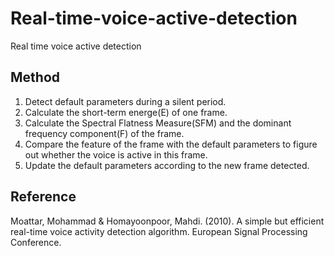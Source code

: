 # Real-time-voice-active-detection
 Real time voice active detection

## Method

1. Detect default parameters during a silent period.
2. Calculate the short-term energe(E) of one frame.
3. Calculate the Spectral Flatness Measure(SFM) and the dominant frequency component(F) of the frame.
4. Compare the feature of the frame with the default parameters to figure out whether the voice is active in this frame.
5. Update the default parameters according to the new frame detected. 


## Reference 

Moattar, Mohammad & Homayoonpoor, Mahdi. (2010). A simple but efficient real-time voice activity detection algorithm. European Signal Processing Conference. 
